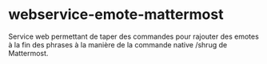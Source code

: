 # webservice-emote-mattermost
Service web permettant de taper des commandes pour rajouter des emotes à la fin des phrases à la manière de la commande native /shrug de Mattermost.
